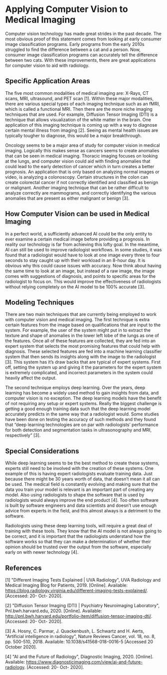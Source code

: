 # Applying Computer Vision to Medical Imaging

Computer vision technology has made great strides in the past decade. The most obvious proof of this statement comes from looking at early consumer image classification programs. Early programs from the early 2010s struggled to find the difference between a cat and a person. Now, consumer image classification programs can accurately tell the difference between two cats. With these improvements, there are great applications for computer vision to aid with radiology.

## Specific Application Areas

The five most common modalities of medical imaging are: X-Rays, CT scans, MRI, ultrasound, and PET scan [1]. Within these major modalities, there are various special types of each imaging technique such as an fMRI, which is called a functional MRI. Then there are the more niche imaging techniques that are used. For example, Diffusion Tensor Imaging (DTI) is a technique that allows visualization of the white matter in the brain. One application of this imaging technique is coming up with a way to diagnose certain mental illness from imaging [2]. Seeing as mental health issues are typically tougher to diagnose, this would be a major breakthrough. 

Oncology seems to be a major area of study for computer vision in medical imaging. Logically this makes sense as cancers seems to create anomalies that can be seen in medical imaging. Thoracic imaging focuses on looking at the lungs, and computer vision could aid with finding anomalies that could lead to the early detection of cancer which in turn creates a better prognosis. An application that is only based on analyzing normal images or video, is analyzing a colonoscopy. Certain structures in the colon can create colorectal cancer if not correctly identified and classified as benign or malignant. Another imaging technique that can be rather difficult to analyze correctly are mammograms, and correctly identifying the various anomalies that are present as either malignant or benign [3].

## How Computer Vision can be used in Medical Imaging

In a perfect world, a sufficiently advanced AI could be the only entity to ever examine a certain medical image before providing a prognosis. In reality our technology is far from achieving this lofty goal. In the meantime, AI can still be used to improve radiologist workflows. In some studies, it was found that a radiologist would have to look at one image every three to four seconds to stay caught up with their workload in an 8-hour day. It is obvious why this could cause issues with accuracy. Now think about having the same time to look at an image, but instead of a raw image, the image comes with suggestions of diagnosis, and points to specific areas for the radiologist to focus on. This would improve the effectiveness of radiologists without relying completely on the AI model to be 100% accurate [3].

## Modeling Techniques 

There are two main techniques that are currently being employed to work with computer vision and medical imaging. The first technique is extra certain features from the image based on qualifications that are input to the system. For example, the user of the system might put in to extract the texture and shape of anomalies in the lower left lobe of the lungs as one of the features. Once all of these features are collected, they are fed into an expert system that selects the most promising features that could help with diagnosis. These selected features are fed into a machine learning classifier system that then sends its insights along with the image to the radiologist [3]. This system has it’s draw backs that are typical of expert systems. First off, setting the system up and giving it the parameters for the expert system is extremely complicated, and incorrect parameters in the system could heavily affect the output. 

The second technique employs deep learning. Over the years, deep learning has become a widely used method to gain insights from data, and computer vision is no exception. The deep learning models have the benefit of not requiring any setup or expert systems. Really the biggest challenge is getting a good enough training data such that the deep learning model accurately predicts in the same way that a radiologist would. Some studies have been done on testing the accuracy of such methods and they found that “deep learning technologies are on par with radiologists’ performance for both detection and segmentation tasks in ultrasonography and MRI, respectively” [3]. 

## Special Considerations

While deep learning seems to be the best method to create these systems, experts still need to be involved with the creation of these systems. One example of this is having expert radiologists evaluate training data. Just because there might be 30 years worth of data, that doesn’t mean it all can be used. The medical field is constantly evolving and making sure that the data you train your model is relevant is an important part of creating any model. Also using radiologists to shape the software that is used by radiologists would always improve the end product [4]. Too often software is built by software engineers and data scientists and doesn’t use enough advice from experts in the field, and this almost always is a detriment to the software. 

Radiologists using these deep learning tools, will require a great deal of training with these tools. They know that the AI model is not always going to be correct, and it is important that the radiologists understand how the software works so that they can make a determination of whether their opinion should be trusted over the output from the software, especially early on with newer technology [4].

## References

[1] "Different Imaging Tests Explained | UVA Radiology", UVA Radiology and Medical Imaging Blog for Patients, 2019. [Online]. Available: <https://blog.radiology.virginia.edu/different-imaging-tests-explained/>. [Accessed: 20- Oct- 2020].

[2] "Diffusion Tensor Imaging (DTI) | Psychiatry Neuroimaging Laboratory", Pnl.bwh.harvard.edu, 2020. [Online]. Available: http://pnl.bwh.harvard.edu/portfolio-item/diffusion-tensor-imaging-dti/. [Accessed: 20- Oct- 2020].

[3] A. Hosny, C. Parmar, J. Quackenbush, L. Schwartz and H. Aerts, "Artificial intelligence in radiology", Nature Reviews Cancer, vol. 18, no. 8, pp. 500-510, 2018. Available: 10.1038/s41568-018-0016-5 [Accessed 20 October 2020].

[4] "AI and the Future of Radiology", Diagnostic Imaging, 2020. [Online]. Available: https://www.diagnosticimaging.com/view/ai-and-future-radiology. [Accessed: 20- Oct- 2020].
